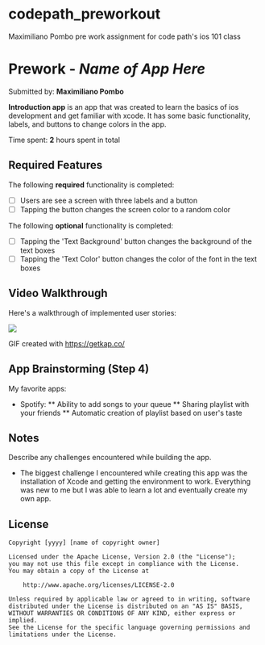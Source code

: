 # codepath_preworkout
Maximiliano Pombo pre work assignment for code path's ios 101 class
# Prework - *Name of App Here*

Submitted by: **Maximiliano Pombo**

**Introduction app** is an app that was created to learn the basics of ios development and get familiar with xcode. It has some basic functionality, labels, and buttons to change colors in the app.

Time spent: **2** hours spent in total

## Required Features

The following **required** functionality is completed:

- [ ] Users are see a screen with three labels and a button
- [ ] Tapping the button changes the screen color to a random color

The following **optional** functionality is completed:

- [ ] Tapping the 'Text Background' button changes the background of the text boxes
- [ ] Tapping the 'Text Color' button changes the color of the font in the text boxes
 
## Video Walkthrough

Here's a walkthrough of implemented user stories:

<img src='https://media.giphy.com/media/v1.Y2lkPTc5MGI3NjExd3MzY215cDZlNWhrMGttcGVhYW43aWV6OWFraHZ3eW9pazJvc25wZyZlcD12MV9pbnRlcm5hbF9naWZfYnlfaWQmY3Q9Zw/TqpjKDNioGfXBD5SLa/giphy.gif'/>

<!-- Replace this with whatever GIF tool you used! -->
GIF created with https://getkap.co/
<!-- Recommended tools:
[Kap](https://getkap.co/) for macOS
[ScreenToGif](https://www.screentogif.com/) for Windows
[peek](https://github.com/phw/peek) for Linux. -->

## App Brainstorming (Step 4)
My favorite apps:
* Spotify:
** Ability to add songs to your queue
** Sharing playlist with your friends
** Automatic creation of playlist based on user's taste
## Notes

Describe any challenges encountered while building the app.
- The biggest challenge I encountered while creating this app was the installation of Xcode and getting the environment to work. Everything was new to me but I was able to learn a lot and eventually create my own app.

## License

    Copyright [yyyy] [name of copyright owner]

    Licensed under the Apache License, Version 2.0 (the "License");
    you may not use this file except in compliance with the License.
    You may obtain a copy of the License at

        http://www.apache.org/licenses/LICENSE-2.0

    Unless required by applicable law or agreed to in writing, software
    distributed under the License is distributed on an "AS IS" BASIS,
    WITHOUT WARRANTIES OR CONDITIONS OF ANY KIND, either express or implied.
    See the License for the specific language governing permissions and
    limitations under the License.
